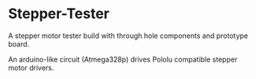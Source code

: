 Stepper-Tester
===
A stepper motor tester build with through hole components and prototype board.

An arduino-like circuit (Atmega328p) drives Pololu compatible stepper motor drivers.